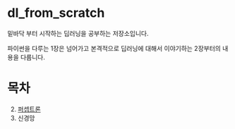 # dl_from_scratch
밑바닥 부터 시작하는 딥러닝을 공부하는 저장소입니다.

파이썬을 다루는 1장은 넘어가고 본격적으로 딥러닝에 대해서 이야기하는 2장부터의 내용을 다룹니다.

# 목차
2. [퍼셉트론](https://github.com/CodeNinja1126/dl_from_scratch/tree/main/2_perceptron)
3. 신경망
